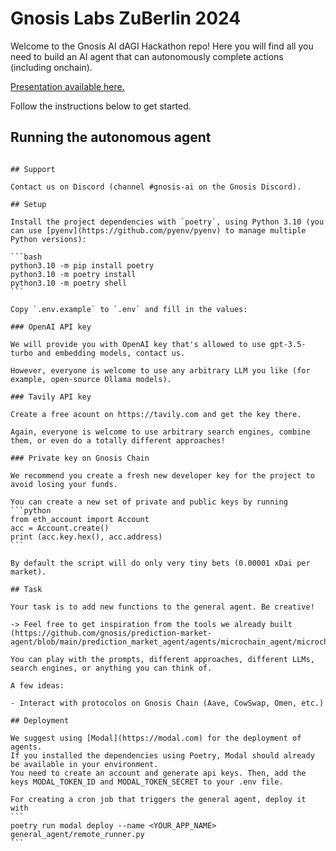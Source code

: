 # Gnosis Labs ZuBerlin 2024

Welcome to the Gnosis AI dAGI Hackathon repo! Here you will find all you need to build an AI agent that can autonomously complete actions (including onchain).

[Presentation available here.](https://docs.google.com/presentation/d/1aOLmKrRkkNktWOh3BwLqtG9AmQeiht9Gc1ONB5fH7RQ/edit?usp=sharing)

Follow the instructions below to get started.

## Running the autonomous agent

``````

## Support

Contact us on Discord (channel #gnosis-ai on the Gnosis Discord).

## Setup

Install the project dependencies with `poetry`, using Python 3.10 (you can use [pyenv](https://github.com/pyenv/pyenv) to manage multiple Python versions):

```bash
python3.10 -m pip install poetry
python3.10 -m poetry install
python3.10 -m poetry shell
```

Copy `.env.example` to `.env` and fill in the values:

### OpenAI API key

We will provide you with OpenAI key that's allowed to use gpt-3.5-turbo and embedding models, contact us.

However, everyone is welcome to use any arbitrary LLM you like (for example, open-source Ollama models).

### Tavily API key

Create a free acount on https://tavily.com and get the key there.

Again, everyone is welcome to use arbitrary search engines, combine them, or even do a totally different approaches!

### Private key on Gnosis Chain

We recommend you create a fresh new developer key for the project to avoid losing your funds. 

You can create a new set of private and public keys by running
```python
from eth_account import Account
acc = Account.create()
print (acc.key.hex(), acc.address)
```

By default the script will do only very tiny bets (0.00001 xDai per market).

## Task

Your task is to add new functions to the general agent. Be creative!

-> Feel free to get inspiration from the tools we already built (https://github.com/gnosis/prediction-market-agent/blob/main/prediction_market_agent/agents/microchain_agent/microchain_agent.py#L30)

You can play with the prompts, different approaches, different LLMs, search engines, or anything you can think of.

A few ideas:

- Interact with protocolos on Gnosis Chain (Aave, CowSwap, Omen, etc.)

## Deployment

We suggest using [Modal](https://modal.com) for the deployment of agents.
If you installed the dependencies using Poetry, Modal should already be available in your environment.
You need to create an account and generate api keys. Then, add the keys MODAL_TOKEN_ID and MODAL_TOKEN_SECRET to your .env file.

For creating a cron job that triggers the general agent, deploy it with
```
poetry run modal deploy --name <YOUR_APP_NAME> general_agent/remote_runner.py  
```